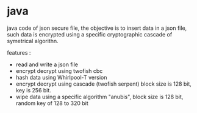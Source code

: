 # java
java code of json secure file, the objective is to insert data in a json file, such data is encrypted using a specific cryptographic cascade of symetrical algorithn.

features :
- read and write a json file
- encrypt decrypt using twofish cbc
- hash data using Whirlpool-T version
- encrypt decrypt using cascade (twofish serpent) block size is 128 bit, key is 256 bit.
- wipe data using a specific algorithm "anubis", block size is 128 bit, random key of 128 to 320 bit
